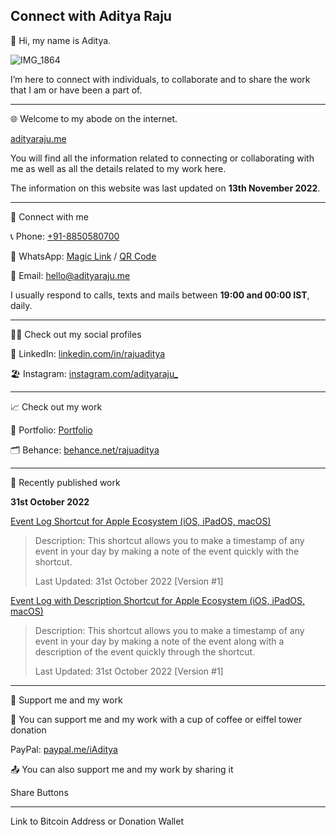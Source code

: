 ## Connect with Aditya Raju
👤 Hi, my name is Aditya.

![IMG_1864](https://user-images.githubusercontent.com/101379574/201509191-1e2765ed-7ec9-4499-9e50-d7e7d046758c.jpeg)

I’m here to connect with individuals, to collaborate and to share the work that I am or have been a part of.

- - -

🌐 Welcome to my abode on the internet.

[adityaraju.me](adityaraju.me)

You will find all the information related to connecting or collaborating with me as well as all the details related to my work here.

The information on this website was last updated on **13th November 2022**.

- - -

👥 Connect with me

📞 Phone: [+91-8850580700](tel:+918850580700)

💬 WhatsApp: [Magic Link](https://wa.me/qr/NGPNCXQF276OL1) / [QR Code](https://user-images.githubusercontent.com/101379574/198308796-695b71e7-08aa-4238-b42e-75d166fa6dcc.jpeg)

📧 Email: [hello@adityaraju.me](mailto:hello@adityaraju.me)

I usually respond to calls, texts and mails between **19:00 and 00:00 IST**, daily.

- - -

🧑‍💻 Check out my social profiles

💼 LinkedIn: [linkedin.com/in/rajuaditya](https://www.linkedin.com/in/rajuaditya)

🏖️ Instagram: [instagram.com/adityaraju_](https://www.instagram.com/adityaraju_)

- - - 

📈 Check out my work

📒 Portfolio: [Portfolio](#)

🗂️ Behance: [behance.net/rajuaditya](https://www.behance.net/rajuaditya)

- - -

📰 Recently published work

**31st October 2022**

[Event Log Shortcut for Apple Ecosystem (iOS, iPadOS, macOS)](https://www.icloud.com/shortcuts/4a3a3a0e7e294b03a3ae1d695ff4a5a0)

>Description: This shortcut allows you to make a timestamp of any event in your day by making a note of the event quickly with the shortcut.
>
>Last Updated: 31st October 2022 [Version #1]

[Event Log with Description Shortcut for Apple Ecosystem (iOS, iPadOS, macOS)](https://www.icloud.com/shortcuts/394c2d79aad445d8a09750b63cec5cc5)

>Description: This shortcut allows you to make a timestamp of any event in your day by making a note of the event along with a description of the event quickly through the shortcut.
>
>Last Updated: 31st October 2022 [Version #1]

- - - 

🏦 Support me and my work

💸 You can support me and my work with a cup of coffee or eiffel tower donation

PayPal: [paypal.me/iAditya](https://paypal.me/iAditya?country.x=IN&locale.x=en_GB)

📤 You can also support me and my work by sharing it

Share Buttons

- - -

Link to Bitcoin Address or Donation Wallet
